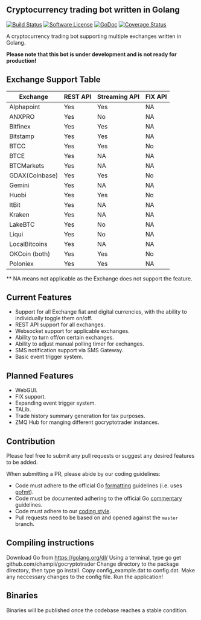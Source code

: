 ## Cryptocurrency trading bot written in Golang
[![Build Status](https://travis-ci.org/champii/gocryptotrader.svg?branch=master)](https://travis-ci.org/champii/gocryptotrader)
[![Software License](https://img.shields.io/badge/License-MIT-orange.svg?style=flat-square)](https://github.com/champii/gocryptotrader/blob/master/LICENSE)
[![GoDoc](https://godoc.org/github.com/champii/gocryptotrader?status.svg)](https://godoc.org/github.com/champii/gocryptotrader)
[![Coverage Status](http://codecov.io/github/champii/gocryptotrader/coverage.svg?branch=master)](http://codecov.io/github/champii/gocryptotrader?branch=master)

A cryptocurrency trading bot supporting multiple exchanges written in Golang.

**Please note that this bot is under development and is not ready for production!**

## Exchange Support Table

| Exchange | REST API | Streaming API | FIX API |
|----------|------|-----------|-----|
| Alphapoint | Yes  | Yes        | NA  |
| ANXPRO | Yes  | No        | NA  |
| Bitfinex | Yes  | Yes        | NA  |
| Bitstamp | Yes  | Yes       | NA  |
| BTCC | Yes  | Yes     | No  |
| BTCE     | Yes  | NA        | NA  |
| BTCMarkets | Yes | NA       | NA  |
| GDAX(Coinbase) | Yes | Yes | No|
| Gemini | Yes | NA | NA |
| Huobi | Yes | Yes |No |
| ItBit | Yes | NA | NA |
| Kraken | Yes | NA | NA |
| LakeBTC | Yes | No | NA |
| Liqui | Yes | No | NA |
| LocalBitcoins | Yes | NA | NA |
| OKCoin (both) | Yes | Yes | No |
| Poloniex | Yes | Yes | NA |

** NA means not applicable as the Exchange does not support the feature.

## Current Features
+ Support for all Exchange fiat and digital currencies, with the ability to individually toggle them on/off.
+ REST API support for all exchanges.
+ Websocket support for applicable exchanges.
+ Ability to turn off/on certain exchanges.
+ Ability to adjust manual polling timer for exchanges.
+ SMS notification support via SMS Gateway.
+ Basic event trigger system.

## Planned Features
+ WebGUI.
+ FIX support.
+ Expanding event trigger system.
+ TALib.
+ Trade history summary generation for tax purposes.
+ ZMQ Hub for manging different gocryptotrader instances.

## Contribution

Please feel free to submit any pull requests or suggest any desired features to be added.

When submitting a PR, please abide by our coding guidelines:

* Code must adhere to the official Go [formatting](https://golang.org/doc/effective_go.html#formatting) guidelines (i.e. uses [gofmt](https://golang.org/cmd/gofmt/)).
* Code must be documented adhering to the official Go [commentary](https://golang.org/doc/effective_go.html#commentary) guidelines.
* Code must adhere to our [coding style](https://github.com/champii/gocryptotrader/blob/master/doc/coding_style.md).
* Pull requests need to be based on and opened against the `master` branch.

## Compiling instructions
Download Go from https://golang.org/dl/
Using a terminal, type go get github.com/champii/gocryptotrader
Change directory to the package directory, then type go install.
Copy config_example.dat to config.dat.
Make any neccessary changes to the config file.
Run the application!

## Binaries
Binaries will be published once the codebase reaches a stable condition.


